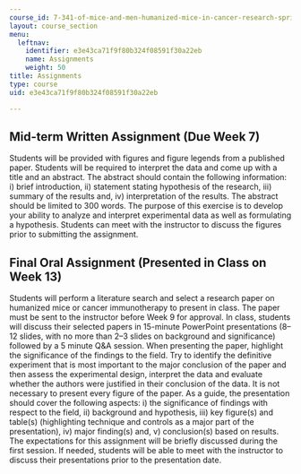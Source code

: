 ```yaml
---
course_id: 7-341-of-mice-and-men-humanized-mice-in-cancer-research-spring-2015
layout: course_section
menu:
  leftnav:
    identifier: e3e43ca71f9f80b324f08591f30a22eb
    name: Assignments
    weight: 50
title: Assignments
type: course
uid: e3e43ca71f9f80b324f08591f30a22eb

---
```


Mid-term Written Assignment (Due Week 7)
----------------------------------------

Students will be provided with figures and figure legends from a published paper. Students will be required to interpret the data and come up with a title and an abstract. The abstract should contain the following information: i) brief introduction, ii) statement stating hypothesis of the research, iii) summary of the results and, iv) interpretation of the results. The abstract should be limited to 300 words. The purpose of this exercise is to develop your ability to analyze and interpret experimental data as well as formulating a hypothesis. Students can meet with the instructor to discuss the figures prior to submitting the assignment.

Final Oral Assignment (Presented in Class on Week 13)
-----------------------------------------------------

Students will perform a literature search and select a research paper on humanized mice or cancer immunotherapy to present in class. The paper must be sent to the instructor before Week 9 for approval. In class, students will discuss their selected papers in 15-minute PowerPoint presentations (8–12 slides, with no more than 2–3 slides on background and significance) followed by a 5 minute Q&A session. When presenting the paper, highlight the significance of the findings to the field. Try to identify the definitive experiment that is most important to the major conclusion of the paper and then assess the experimental design, interpret the data and evaluate whether the authors were justified in their conclusion of the data. It is not necessary to present every figure of the paper. As a guide, the presentation should cover the following aspects: i) the significance of findings with respect to the field, ii) background and hypothesis, iii) key figure(s) and table(s) (highlighting technique and controls as a major part of the presentation), iv) major finding(s) and, v) conclusion(s) based on results. The expectations for this assignment will be briefly discussed during the first session. If needed, students will be able to meet with the instructor to discuss their presentations prior to the presentation date.